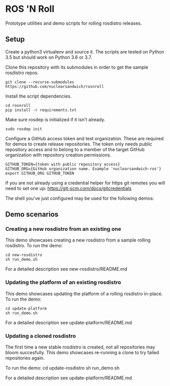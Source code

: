ROS 'N Roll
===========

Prototype utilities and demo scripts for rolling rosdistro releases.

## Setup

Create a python3 virtualenv and source it.
The scripts are tested on Python 3.5 but should work on Python 3.6 or 3.7.

Clone this repository with its submodules in order to get the sample rosdistro repos.

    git clone --recurse-submodules https://github.com/nuclearsandwich/rosnroll


Install the script dependencies.

    cd rosnroll
    pip install -r requirements.txt

Make sure rosdep is initialized if it isn't already.

    sudo rosdep init

Configure a GitHub access token and test organization.
These are required for demos to create release repositories.
The token only needs public repository access and to belong to a member of the target GitHub organization with repository creation permissions.


    GITHUB_TOKEN={token with public repository access}
    GITHUB_ORG={GitHub organization name. Example 'nuclearsandwich-ros'}
    export GITHUB_ORG GITHUB_TOKEN

If you are not already using a credential helper for https git remotes you will need to set one up:
https://git-scm.com/docs/gitcredentials

The shell you've just configured may be used for the following demos:

## Demo scenarios

### Creating a new rosdistro from an existing one

This demo showcases creating a new rosdistro from a sample rolling rosdistro.
To run the demo:

    cd new-rosdistro
    sh run_demo.sh

For a detailed description see new-rosdistro/README.md


### Updating the platform of an existing rosdistro

This demo showcases updating the platform of a rolling rosdistro in-place.
To run the demo:

    cd update-platform
    sh run_demo.sh

For a detailed description see update-platform/README.md


### Updating a cloned rosdistro 

The first time a new stable rosdistro is created, not all repositories may bloom succesfully.
This demo showcases re-running a clone to try failed repositories again.

To run the demo:
    cd update-rosdistro
    sh run_demo.sh

For a detailed description see update-platform/README.md

